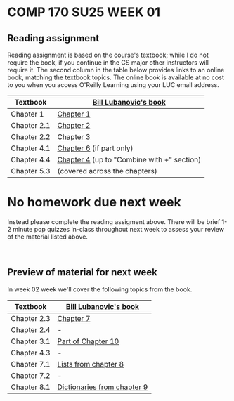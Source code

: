 # COMP 170 SU25 WEEK 01

## Reading assignment

Reading assignment is based on the course's textbook; while I do not require the book, if you continue in the CS major other instructors will require it. The second column in the table below provides links to an online book, matching the textbook topics. The online book is available at no cost to you when you access O'Reilly Learning using your LUC email address.

| Textbook             | [Bill Lubanovic's book](https://shorturl.at/bO1CC)                 |
|----------------------|--------------------------------------------------------------------|
| Chapter 1            | [Chapter 1](https://shorturl.at/sbxNc)                             |
| Chapter 2.1          | [Chapter 2](https://shorturl.at/HLt0v)                             |
| Chapter 2.2          | [Chapter 3](https://shorturl.at/E1GaN)                             |
| Chapter 4.1          | [Chapter 6](https://shorturl.at/WcT64) (if part only)              |
| Chapter 4.4          | [Chapter 4](https://learning.oreilly.com/library/view/introducing-python-3rd/9781098174392/ch04.html) (up to "Combine with +" section)|
| Chapter 5.3          |(covered across the chapters)                               |


# No homework due next week

Instead please complete the reading assigment above. There will be brief 1-2 minute pop quizzes in-class throughout next week to assess your review of the material listed above.

</br>

## Preview of material for next week

In week 02 week we'll cover the following topics from the book.


| Textbook             | [Bill Lubanovic's book](https://shorturl.at/bO1CC)                 |
|----------------------|--------------------------------------------------------------------|
| Chapter 2.3          | [Chapter 7](https://learning.oreilly.com/library/view/introducing-python-3rd/9781098174392/ch07.html) |
| Chapter 2.4          | - |
| Chapter 3.1          | [Part of Chapter 10](https://learning.oreilly.com/library/view/introducing-python-3rd/9781098174392/ch10.html#c10_h_arguments) |
| Chapter 4.3          | - |
| Chapter 7.1          | [Lists from chapter 8](https://learning.oreilly.com/library/view/introducing-python-3rd/9781098174392/ch08.html#c08_h_list_create) |
| Chapter 7.2          | - |
| Chapter 8.1          | [Dictionaries from chapter 9](https://learning.oreilly.com/library/view/introducing-python-3rd/9781098174392/ch09.html#c09_h_dictionaries) |
